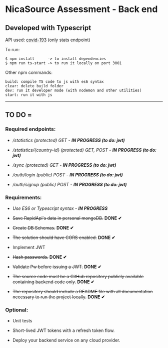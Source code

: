 # NicaSource Assessment - Back end

## Developed with Typescript

API used: [covid-193](https://rapidapi.com/api-sports/api/covid-193.) (only stats endpoint)

To run:

```
$ npm install      -> to install dependencies
$ npm run ts-start -> to run it locally on port 3001 
```
Other npm commands:
```
build: compile TS code to js with es6 syntax
clear: delete build folder
dev: run it developer mode (with nodemon and other utilities)
start: run it with js
```

---
## TO DO =

### Required endpoints:

 * _/statistics (protected) GET - **IN PROGRESS (to do: jwt)**_

 * _/statistics/{country-id} (protected) GET, POST - **IN PROGRESS (to do: jwt)**_

 * _/sync (protected) GET - **IN PROGRESS (to do: jwt)**_

 * _/auth/login (public) POST - **IN PROGRESS (to do: jwt)**_

 * _/auth/signup (public) POST - **IN PROGRESS (to do: jwt)**_

 

### Requirements:

 * _Use ES6 or Typescript syntax - **IN PROGRESS**_

 * ~~Save RapidApi's data in personal mongoDB.~~ **DONE ✔**

 * ~~Create DB Schemas.~~ **DONE ✔**

 * ~~The solution should have CORS enabled.~~ **DONE ✔**

 * Implement JWT

 * ~~Hash passwords.~~ **DONE ✔**
 
 * ~~Validate Pw before issuing a JWT.~~ **DONE ✔**

 * ~~The source code must be a GitHub repository publicly available containing backend code only.~~ **DONE ✔**

 * ~~The repository should include a README file with all documentation necessary to run the project locally.~~ **DONE ✔**

 

### Optional:

 * Unit tests

 * Short-lived JWT tokens with a refresh token flow. 

 * Deploy your backend service on any cloud provider.







